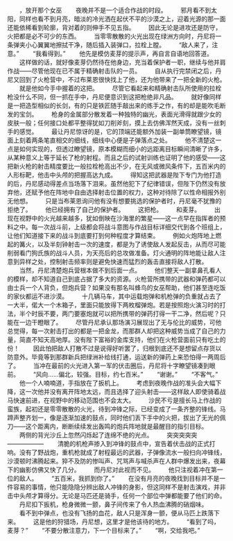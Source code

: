 　　，放开那个女巫
　　夜晚并不是一个适合作战的时段。
　　邪月看不到太阳，同样也看不到月亮，暗淡的冷光洒在起伏不平的沙漠之上，迎着光源的那一面还能依稀看到轮廓，背对着的则伸手不见五指。
　　因此无论是进攻还是防守，火把都是必不可少的东西。
　　当零零散散的火光出现在绿洲方向时，丹尼将一条弹夹小心翼翼地擦拭干净，随后插入装弹口，拉栓上膛。
　　“敌人来了，注意。”
　　“我看得到。”
　　他先是模仿麦芽的提示声，再自言自语地回答道。
　　这样做的话，就好像麦芽仍然待在他身边，充当着保护者一职，继续与他并肩作战——尽管他现在已不属于精确射击队的一员。
　　自从执行完禁闭之后，丹尼又回到了火枪营中，不过布莱恩很快找上了他，还为他带来了一把全新的火枪。
　　就是他如今手中握着的这把。
　　尽管它看起来和精确射击队所使用的拉栓枪没什么不同，但一抓在手中，丹尼便意识到这把枪绝非凡品。
　　就好像同样是一把造型相似的长剑，有的只是铁匠随手敲出来的练手之作，有的却是能吹毛断发的宝剑。
　　枪身的金属部分散发着一种独特的幽光，表面光滑得就跟少女的皮肤一般；任何接口处都平整得犹如刀削斧刻，摸上去仿佛浑然天成，没有一丝刺手的感觉。
　　最让丹尼惊讶的是，它的顶端还能额外加装一副单筒瞭望镜，镜面上刻着两条笔直相交的细线，细线中心便是子弹落点之处。
　　他不清楚这一点是如何实现的，但透过瞭望镜，原本模糊而细小的远距离目标瞬间清晰了许多，从某种意义上等于延长了枪的射程。而且之后的试射训练也证明了他的感受——这把新火枪的射击精度要比一般拉栓枪高出不少，在无风或微风条件下，五百米内的人形标靶，他击中头颅的把握高达九成。
　　得知这把武器是陛下专门为他打造的后，丹尼感动得差点当场落下泪来。虽然他犯下了纪律错误，但陛下仍然没有放弃他，还赋予他在阵地中自由选择射击位置的权力，这种对待除了以性命相报外别无他想。
　　只是当布莱恩询问他有没有想要挑选的保护者时，丹尼毫不犹豫的拒绝了。
　　他已经拥有了自己的保护者。
　　这把枪。
　　和麦芽。
　　出现在视野中的火光越来越多，犹如倒映在沙海里的繁星——这一点早在指挥者的预料之中。每一次战斗前，上级都会将战斗意图与作战目标详细交代到各个班组上，让他们知道接下来的战斗到底要打到何种程度才算结束。
　　例如火炮阵地上燃起的篝火，以及半刻钟射击一次的速度，都是为了诱使敌人发起反击，从而尽可能削弱看门狗氏族的战斗人员，为天亮后的总攻做准备。灯火通明的阵地能让敌人注意到异样之处，控制射击频率则是避免快速而猛烈的轰击直接将敌人打散。
　　当然，丹尼清楚炮兵营根本做不到后面一点。
　　他们整天一副拿鼻孔看人的模样，却不知道自己到底占据了多大的资源。火枪营所携带的武器和弹药都可以由士兵一个人背负，但炮兵营？如果没有那名叫蜂鸟的女巫帮助，他们甚至连吃饭的家伙都运不进沙漠。
　　十几辆马车，其中运载炮弹和机枪弹的负重就占去了一大半，偌大一个木箱子，里面只能放得下两枚榴弹炮。若是按照炮火演习时的打法，半个时辰不要，两门要塞炮就可以把所携带的弹药打得一干二净，然后呢？只能在一边干瞪眼了。
　　尽管丹尼承认那场演习展现出了无与伦比的威势，可他总觉得，每一次射击打出的都是一把金龙，而那群人却把这种威势当成了自己的力量，简直不知天高地厚。没有陛下富裕的金库支持，他们在火枪营面前只有吃土的份！
　　因此怕把敌人打散不过是说得好听罢了，归根到底还不是想留点存货以防意外。毕竟等到那群新兵把绿洲补给线打通，运送新的弹药上来恐怕得一两周后了。
　　当冲在最前的火光进入第一军的伏击圈后，丹尼将十字瞭望镜凑到眼前。
　　“风向……偏北，较强。目标，约七百米。”
　　“谢谢。”
　　“不客气。”
　　他一个人喃喃道，手指放在了扳机上。
　　考虑到夜晚作战的准头会大幅下降，这一次他并没有离开阵地太远，而且选择了迎头射击——这样敌人即使骑着战马快速前进，在视野中的移动范围也不会太大。
　　沙民不亏是擅长马上作战的蛮族，起初还是零零散散的火光，待到冲锋之际，已经变成了一条齐整的锋线。马蹄声整齐划一，像是逐渐加速的鼓点，同时他们丢下手中的火把，拔出了无光的佩刀——这个距离内，断断续续发出轰鸣的炮兵阵地就是最醒目的指引目标。
　　两侧的背光沙丘上忽然闪烁起了连绵不绝的光点。
　　突突突突突——————
　　清脆的机枪声掺入到冲锋的鼓点中，宣告着伏击战的正式打响。没有了野战炮，重机枪就成了射程最远的武器，子弹像流水一般扫向冲锋线，沙漠顿时沸腾起来。猝不及防的惨叫声、咒骂声与喊杀声在人群中爆发出来，夜幕下的幽影仿佛又快了几分。
　　而丹尼对此视而不见。
　　他只注视着冲在第一位的敌人。
　　“五百米，我抓到你了。”
　　在没有月亮的夜晚找到目标并不是一件容易的事情，他只能隐隐分辨出敌人冲锋的身影，但这同样不是射击演戏，并非击中头颅才算得分。无论是马匹还是骑手，任何一个部位中弹都能要了他们的命。
　　丹尼扣下扳机，枪身微微一颤，鼻子间传来了令人热血沸腾的硝烟味。
　　看不到中弹点，也没有飞扬的血花，敌人只是浑身一颤，便从马匹上跌落下来。
　　这是他的狩猎场，丹尼想，这里才是他该待的地方。
　　“看到了吗，麦芽？”
　　“不要分散注意力，下一个目标来了。”
　　“啊，交给我吧。”